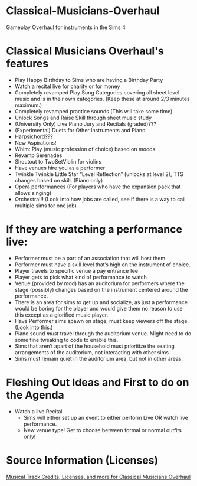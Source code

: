 # Classical-Musicians-Overhaul
Gameplay Overhaul for instruments in the Sims 4


# Classical Musicians Overhaul's features

- Play Happy Birthday to Sims who are having a Birthday Party
- Watch a recital live for charity or for money
- Completely revamped Play Song Categories covering all sheet level music and is in their own categories. (Keep these at around 2/3 minutes maximum.)
- Completely revamped practice sounds (This will take some time)
- Unlock Songs and Raise Skill through sheet music study
- (University Only) Live Piano Jury and Recitals (graded)???
- (Experimental) Duets for Other Instruments and Piano
- Harpsichord???
- New Aspirations!
- Whim: Play (music profession of choice) based on moods
- Revamp Serenades
- Shoutout to TwoSetViolin for violins
- Have venues hire you as a performer
- Twinkle Twinkle Little Star “Level Reflection” (unlocks at level 2), TTS changes based on skill. (Piano only)
- Opera performances (For players who have the expansion pack that allows singing)
- Orchestra!!! (Look into how jobs are called, see if there is a way to call multiple sims for one job)


# If they are watching a performance live:

- Performer must be a part of an association that will host them.
- Performer must have a skill level that’s high on the instrument of choice.
- Player travels to specific venue a pay entrance fee
- Player gets to pick what kind of performance to watch
- Venue (provided by mod) has an auditorium for performers where the stage (possibly) changes based on the instrument centered around the performance.
- There is an area for sims to get up and socialize, as just a performance would be boring for the player and would give them no reason to use this except as a glorified music player.
- Have Performer sims spawn on stage, must keep viewers off the stage. (Look into this.)
- Piano sound *must* travel through the auditorium venue. Might need to do some fine tweaking to code to enable this.
- Sims that aren’t apart of the household must prioritize the seating arrangements of the auditorium, not interacting with other sims.
- Sims must remain quiet in the auditorium area, but not in other areas.

# Fleshing Out Ideas and First to do on the Agenda

- Watch a live Recital
  - Sims will either set up an event to either perform Live OR watch live performance.
  - New venue type! Get to choose between formal or normal outfits only!
  

# Source Information (Licenses)
[Musical Track Credits, Licenses, and more for Classical Musicians Overhaul](https://docs.google.com/spreadsheets/d/1GG5lbMLDZP_EYA3sEIaKl7WXfzCUQZ8J00tzWxCRW7s/edit#gid=0)
